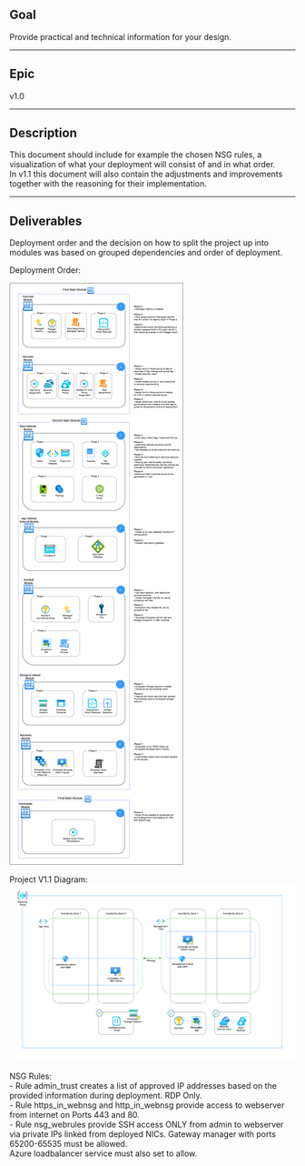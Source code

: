 ## Goal
Provide practical and technical information for your design. 

---
## Epic
v1.0

---
## Description
This document should include for example the chosen NSG rules, a visualization of what your deployment will consist of and in what order.  
In v1.1 this document will also contain the adjustments and improvements together with the reasoning for their implementation.  

---
## Deliverables

Deployment order and the decision on how to split the project up into modules was based on grouped dependencies and order of deployment.  

Deployment Order:  
  
![Deployment](../../../../00_includes/deployorder_v1.1.png)  
  
Project V1.1 Diagram:  
![Deployment](../../../../00_includes/prj_v1_diagram.png)

NSG Rules:  
    -   Rule admin_trust creates a list of approved IP addresses based on the provided information during deployment. RDP Only.  
    -   Rule https_in_webnsg and http_in_webnsg provide access to webserver from internet on Ports 443 and 80.  
    -   Rule nsg_webrules provide SSH access ONLY from admin to webserver via private IPs linked from deployed NICs. Gateway manager with ports 65200-65535 must be allowed.  
        Azure loadbalancer service must also set to allow.